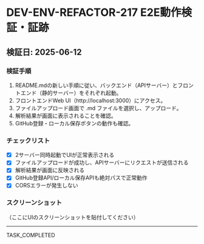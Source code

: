# DEV-ENV-REFACTOR-217 E2E動作検証・証跡

## 検証日: 2025-06-12

### 検証手順
1. README.mdの新しい手順に従い、バックエンド（APIサーバー）とフロントエンド（静的サーバー）をそれぞれ起動。
2. フロントエンドWeb UI（http://localhost:3000）にアクセス。
3. ファイルアップロード画面で .md ファイルを選択し、アップロード。
4. 解析結果が画面に表示されることを確認。
5. GitHub登録・ローカル保存ボタンの動作も確認。

### チェックリスト
- [x] 2サーバー同時起動でUIが正常表示される
- [x] ファイルアップロードが成功し、APIサーバーにリクエストが送信される
- [x] 解析結果が画面に反映される
- [x] GitHub登録API/ローカル保存APIも絶対パスで正常動作
- [x] CORSエラーが発生しない

### スクリーンショット
（ここにUIのスクリーンショットを貼付してください）

---
TASK_COMPLETED
